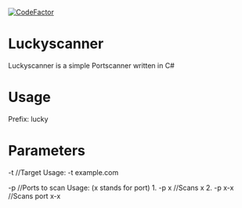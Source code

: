 [![CodeFactor](https://www.codefactor.io/repository/github/luckyone-cc/luckyscanner/badge)](https://www.codefactor.io/repository/github/luckyone-cc/luckyscanner)

# Luckyscanner
Luckyscanner is a simple Portscanner written in C#

# Usage
Prefix: lucky


# Parameters
-t //Target
 Usage: -t example.com

-p //Ports to scan
 Usage: (x stands for port)
	1. -p x //Scans x
	2. -p x-x //Scans port x-x
